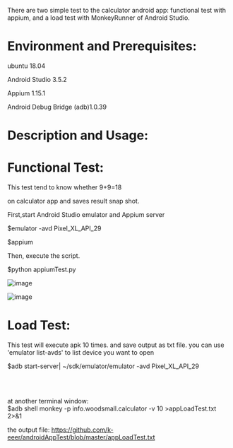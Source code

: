 There are two simple test to the calculator android app: functional test with appium, and a load test with MonkeyRunner of Android Studio.

# Environment and Prerequisites:

ubuntu 18.04

Android Studio 3.5.2

Appium 1.15.1

Android Debug Bridge (adb)1.0.39


# Description and Usage:
# Functional Test:
This test tend to know whether 9+9=18

on calculator app and saves result snap shot.

First,start Android Studio emulator and Appium server

$emulator -avd Pixel_XL_API_29

$appium


Then, execute the script.

$python appiumTest.py

![image](https://github.com/k-eeer/appiumTest/blob/master/appiumTestInPython.png)


![image](https://github.com/k-eeer/appiumTest/blob/master/addtionResult.png)

# Load Test:
This test will execute apk 10 times. and save output as txt file.
you can use 'emulator list-avds' to list device you want to open

$adb start-server| ~/sdk/emulator/emulator -avd Pixel_XL_API_29


<br/><br/>

at another terminal window:<br/>
$adb shell monkey -p info.woodsmall.calculator -v 10 >appLoadTest.txt 2>&1<br/>

the output file: https://github.com/k-eeer/androidAppTest/blob/master/appLoadTest.txt

